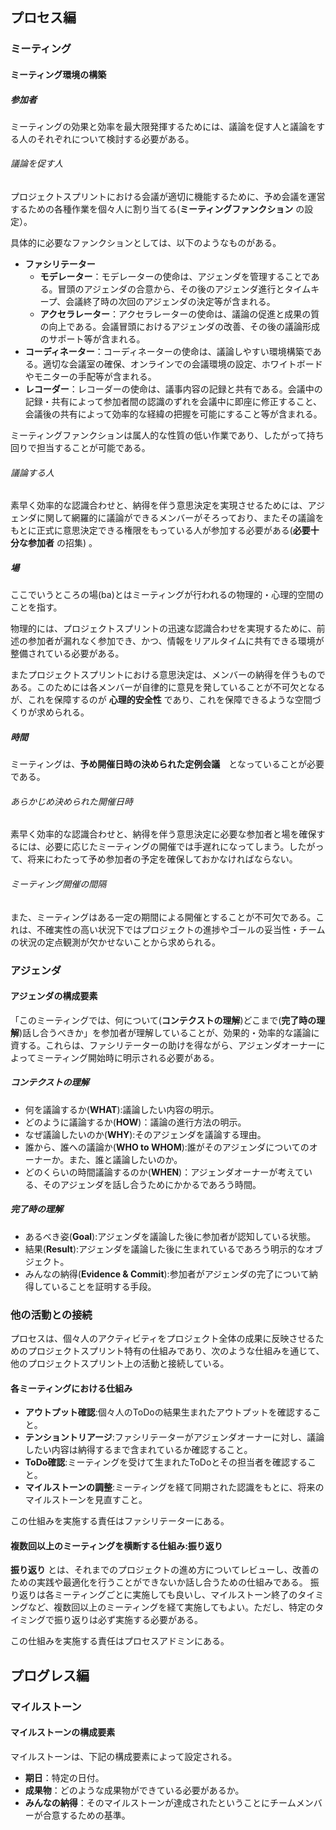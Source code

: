 
## プロセス編

### ミーティング

#### ミーティング環境の構築
#####  参加者
ミーティングの効果と効率を最大限発揮するためには、議論を促す人と議論をする人のそれぞれについて検討する必要がある。

###### 議論を促す人
プロジェクトスプリントにおける会議が適切に機能するために、予め会議を運営するための各種作業を個々人に割り当てる(**ミーティングファンクション** の設定）。

具体的に必要なファンクションとしては、以下のようなものがある。

* **ファシリテーター**
  - **モデレーター**：モデレーターの使命は、アジェンダを管理することである。冒頭のアジェンダの合意から、その後のアジェンダ進行とタイムキープ、会議終了時の次回のアジェンダの決定等が含まれる。
  - **アクセラレーター**：アクセラレーターの使命は、議論の促進と成果の質の向上である。会議冒頭におけるアジェンダの改善、その後の議論形成のサポート等が含まれる。
* **コーディネーター**：コーディネーターの使命は、議論しやすい環境構築である。適切な会議室の確保、オンラインでの会議環境の設定、ホワイトボードやモニターの手配等が含まれる。
* **レコーダー**：レコーダーの使命は、議事内容の記録と共有である。会議中の記録・共有によって参加者間の認識のずれを会議中に即座に修正すること、会議後の共有によって効率的な経緯の把握を可能にすること等が含まれる。

ミーティングファンクションは属人的な性質の低い作業であり、したがって持ち回りで担当することが可能である。

###### 議論する人
素早く効率的な認識合わせと、納得を伴う意思決定を実現させるためには、アジェンダに関して網羅的に議論ができるメンバーがそろっており、またその議論をもとに正式に意思決定できる権限をもっている人が参加する必要がある(**必要十分な参加者** の招集) 。

##### 場
ここでいうところの場(ba)とはミーティングが行われるの物理的・心理的空間のことを指す。

物理的には、プロジェクトスプリントの迅速な認識合わせを実現するために、前述の参加者が漏れなく参加でき、かつ、情報をリアルタイムに共有できる環境が整備されている必要がある。

またプロジェクトスプリントにおける意思決定は、メンバーの納得を伴うものである。このためには各メンバーが自律的に意見を発していることが不可欠となるが、これを保障するのが **心理的安全性** であり、これを保障できるような空間づくりが求められる。

##### 時間

ミーティングは、**予め開催日時の決められた定例会議**　となっていることが必要である。

###### あらかじめ決められた開催日時
素早く効率的な認識合わせと、納得を伴う意思決定に必要な参加者と場を確保するには、必要に応じたミーティングの開催では手遅れになってしまう。したがって、将来にわたって予め参加者の予定を確保しておかなければならない。

###### ミーティング開催の間隔
また、ミーティングはある一定の期間による開催とすることが不可欠である。これは、不確実性の高い状況下ではプロジェクトの進捗やゴールの妥当性・チームの状況の定点観測が欠かせないことから求められる。

### アジェンダ

#### アジェンダの構成要素

「このミーティングでは、何について(**コンテクストの理解**)どこまで(**完了時の理解**)話し合うべきか」を参加者が理解していることが、効果的・効率的な議論に資する。これらは、ファシリテーターの助けを得ながら、アジェンダオーナーによってミーティング開始時に明示される必要がある。

##### コンテクストの理解

* 何を議論するか(**WHAT**):議論したい内容の明示。
* どのように議論するか(**HOW**)：議論の進行方法の明示。
* なぜ議論したいのか(**WHY**):そのアジェンダを議論する理由。
* 誰から、誰への議論か(**WHO to WHOM**):誰がそのアジェンダについてのオーナーか。また、誰と議論したいのか。
* どのくらいの時間議論するのか(**WHEN**)：アジェンダオーナーが考えている、そのアジェンダを話し合うためにかかるであろう時間。

##### 完了時の理解
* あるべき姿(**Goal**):アジェンダを議論した後に参加者が認知している状態。
* 結果(**Result**):アジェンダを議論した後に生まれているであろう明示的なオブジェクト。
* みんなの納得(**Evidence & Commit**):参加者がアジェンダの完了について納得していることを証明する手段。

### 他の活動との接続

プロセスは、個々人のアクティビティをプロジェクト全体の成果に反映させるためのプロジェクトスプリント特有の仕組みであり、次のような仕組みを通じて、他のプロジェクトスプリント上の活動と接続している。

#### 各ミーティングにおける仕組み
  - **アウトプット確認**:個々人のToDoの結果生まれたアウトプットを確認すること。
  - **テンショントリアージ**:ファシリテーターがアジェンダオーナーに対し、議論したい内容は納得するまで含まれているか確認すること。
  - **ToDo確認**:ミーティングを受けて生まれたToDoとその担当者を確認すること。
  - **マイルストーンの調整**:ミーティングを経て同期された認識をもとに、将来のマイルストーンを見直すこと。

この仕組みを実施する責任はファシリテーターにある。

#### 複数回以上のミーティングを横断する仕組み:振り返り
**振り返り** とは、それまでのプロジェクトの進め方についてレビューし、改善のための実践や最適化を行うことができないか話し合うための仕組みである。
振り返りは各ミーティングごとに実施しても良いし、マイルストーン終了のタイミングなど、複数回以上のミーティングを経て実施してもよい。ただし、特定のタイミングで振り返りは必ず実施する必要がある。

この仕組みを実施する責任はプロセスアドミンにある。

## プログレス編

### マイルストーン

#### マイルストーンの構成要素
マイルストーンは、下記の構成要素によって設定される。

* **期日**：特定の日付。
* **成果物**：どのような成果物ができている必要があるか。
* **みんなの納得**：そのマイルストーンが達成されたということにチームメンバーが合意するための基準。
